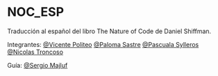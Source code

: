 # NOC_ESP
Traducción al español del libro The Nature of Code de Daniel Shiffman.

Integrantes:
[@Vicente Politeo](https://github.com/vipoliteo)
[@Paloma Sastre](https://github.com/palosastre)
[@Pascuala Sylleros](https://github.com/Paxita)
[@Nicolas Troncoso](https://github.com/nicotron)

Guía:
[@Sergio Majluf](https://github.com/sergiomajluf)
